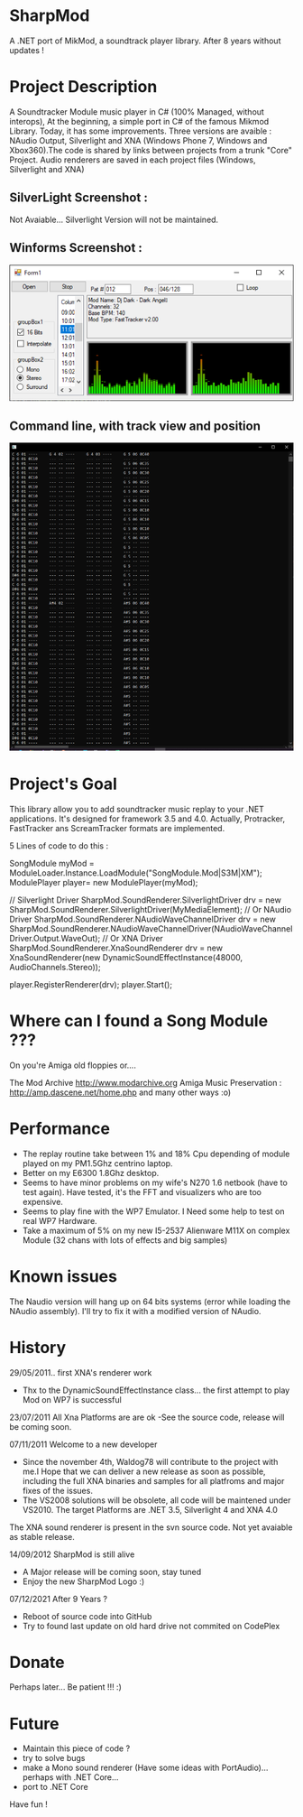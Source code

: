 # SharpMod
A .NET port of MikMod, a soundtrack player library. After 8 years without updates !

# Project Description

A Soundtracker Module music player in C# (100% Managed, without interops), At the beginning, a simple port in C# of the famous Mikmod Library. Today, it has some improvements. Three versions are avaible : NAudio Output, Silverlight and XNA (Windows Phone 7, Windows and Xbox360).The code is shared by links between projects from a trunk "Core" Project. Audio renderers are saved in each project files (Windows, Silverlight and XNA)

## SilverLight Screenshot :

Not Avaiable... Silverlight Version will not be maintained.

## Winforms Screenshot :

![alt text](https://github.com/Mdwf-droid/SharpMod/blob/master/SharpMod.Images/WinformDemo.png?raw=true)

## Command line, with track view and position

![alt text](https://github.com/Mdwf-droid/SharpMod/blob/master/SharpMod.Images/ConsoleDemo.png?raw=true)

# Project's Goal

This library allow you to add soundtracker music replay to your .NET applications. It's designed for framework 3.5 and 4.0.
Actually, Protracker, FastTracker ans ScreamTracker formats are implemented.


5 Lines of code to do this :

SongModule myMod = ModuleLoader.Instance.LoadModule("SongModule.Mod|S3M|XM");
ModulePlayer player= new ModulePlayer(myMod);

// Silverlight Driver
SharpMod.SoundRenderer.SilverlightDriver drv = new SharpMod.SoundRenderer.SilverlightDriver(MyMediaElement);
// Or NAudio Driver
SharpMod.SoundRenderer.NAudioWaveChannelDriver drv = new SharpMod.SoundRenderer.NAudioWaveChannelDriver(NAudioWaveChannelDriver.Output.WaveOut);
// Or XNA Driver
SharpMod.SoundRenderer.XnaSoundRenderer drv = new XnaSoundRenderer(new DynamicSoundEffectInstance(48000, AudioChannels.Stereo));

player.RegisterRenderer(drv);
player.Start();



# Where can I found a Song Module ???

On you're Amiga old floppies or.... 

The Mod Archive http://www.modarchive.org
Amiga Music Preservation : http://amp.dascene.net/home.php
and many other ways :o)

# Performance

 - The replay routine take between 1% and 18% Cpu depending of module played on my PM1.5Ghz centrino laptop.
 - Better on my E6300 1.8Ghz desktop.
 - Seems to have minor problems on my wife's N270 1.6 netbook (have to test again). Have tested, it's the FFT and visualizers who are too expensive.
 - Seems to play fine with the WP7 Emulator. I Need some help to test on real WP7 Hardware.
 - Take a maximum of 5% on my new I5-2537 Alienware M11X on complex Module (32 chans with lots of effects and big samples)

# Known issues

The Naudio version will hang up on 64 bits systems (error while loading the NAudio assembly). I'll try to fix it with a modified version of NAudio.

# History

29/05/2011.. first XNA's renderer work
- Thx to the DynamicSoundEffectInstance class... the first attempt to play Mod on WP7 is successful

23/07/2011 All Xna Platforms are are ok
-See the source code, release will be coming soon.

07/11/2011 Welcome to a new developer
- Since the november 4th, Waldog78 will contribute to the project with me.I Hope that we can deliver a new release as soon as possible, including the full XNA binaries and samples for all platfroms and major fixes of the issues.
- The VS2008 solutions will be obsolete, all code will be maintened under VS2010. The target Platforms are .NET 3.5, Silverlight 4 and XNA 4.0

The XNA sound renderer is present in the svn source code. Not yet avaiable as stable release.

14/09/2012 SharpMod is still alive

- A Major release will be coming soon, stay tuned
- Enjoy the new SharpMod Logo :)

07/12/2021 After 9 Years ?

- Reboot of source code into GitHub
- Try to found last update on old hard drive not commited on CodePlex


# Donate

Perhaps later... Be patient !!! :)



# Future
- Maintain this piece of code ?
- try to solve bugs
- make a Mono sound renderer (Have some ideas with PortAudio)... perhaps with .NET Core...
- port to .NET Core

Have fun !
